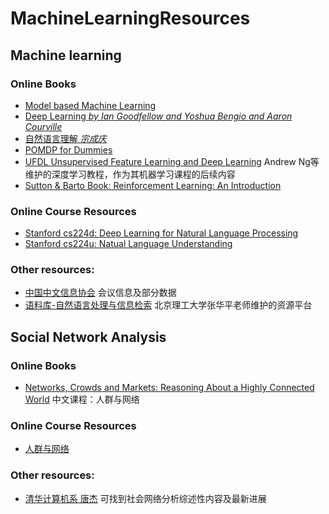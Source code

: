 # MachineLearningResources
## Machine learning
### Online Books 
- [Model based Machine Learning](http://mbmlbook.com/toc.html)
- [Deep Learning *by Ian Goodfellow and Yoshua Bengio and Aaron Courville*](https://www.deeplearningbook.org/)
- [自然语言理解 *宗成庆*](http://www.nlpr.ia.ac.cn/cip/ZongReportandLecture/ReportandLectureIndex.htm)
- [POMDP for Dummies](http://www.pomdp.org/tutorial/)
- [UFDL Unsupervised Feature Learning and Deep Learning](http://deeplearning.stanford.edu/wiki/index.php/UFLDL_Tutorial) Andrew Ng等维护的深度学习教程，作为其机器学习课程的后续内容
- [Sutton & Barto Book: Reinforcement Learning: An Introduction](https://webdocs.cs.ualberta.ca/~sutton/book/the-book.html)

### Online Course Resources
- [Stanford cs224d: Deep Learning for Natural Language Processing](http://cs224d.stanford.edu/syllabus.html)
- [Stanford cs224u: Natual Language Understanding](http://web.stanford.edu/class/cs224u/)

### Other resources:
- [中国中文信息协会](http://www.cipsc.org.cn/) 会议信息及部分数据
- [语料库-自然语言处理与信息检索](http://www.nlpir.org/?action-category-catid-28) 北京理工大学张华平老师维护的资源平台

## Social Network Analysis
### Online Books
- [Networks, Crowds and Markets: Reasoning About a Highly Connected World](http://www.cs.cornell.edu/home/kleinber/networks-book/) 中文课程：人群与网络

### Online Course Resources
- [人群与网络](http://www.chinesemooc.org/mooc/4406)

### Other resources:
- [清华计算机系 唐杰](http://keg.cs.tsinghua.edu.cn/jietang/) 可找到社会网络分析综述性内容及最新进展
